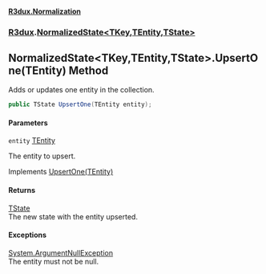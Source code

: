 #### [R3dux.Normalization](R3dux.Normalization.md 'R3dux.Normalization')
### [R3dux](R3dux.Normalization.md#R3dux 'R3dux').[NormalizedState&lt;TKey,TEntity,TState&gt;](NormalizedState_TKey,TEntity,TState_.md 'R3dux.NormalizedState<TKey,TEntity,TState>')

## NormalizedState<TKey,TEntity,TState>.UpsertOne(TEntity) Method

Adds or updates one entity in the collection.

```csharp
public TState UpsertOne(TEntity entity);
```
#### Parameters

<a name='R3dux.NormalizedState_TKey,TEntity,TState_.UpsertOne(TEntity).entity'></a>

`entity` [TEntity](NormalizedState_TKey,TEntity,TState_.md#R3dux.NormalizedState_TKey,TEntity,TState_.TEntity 'R3dux.NormalizedState<TKey,TEntity,TState>.TEntity')

The entity to upsert.

Implements [UpsertOne(TEntity)](INormalizedStateCollectionMethods_TKey,TEntity,TState_.UpsertOne(TEntity).md 'R3dux.INormalizedStateCollectionMethods<TKey,TEntity,TState>.UpsertOne(TEntity)')

#### Returns
[TState](NormalizedState_TKey,TEntity,TState_.md#R3dux.NormalizedState_TKey,TEntity,TState_.TState 'R3dux.NormalizedState<TKey,TEntity,TState>.TState')  
The new state with the entity upserted.

#### Exceptions

[System.ArgumentNullException](https://docs.microsoft.com/en-us/dotnet/api/System.ArgumentNullException 'System.ArgumentNullException')  
The entity must not be null.